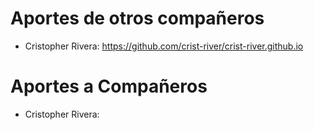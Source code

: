 # Aportes de otros compañeros

- Cristopher Rivera: https://github.com/crist-river/crist-river.github.io

# Aportes a Compañeros

- Cristopher Rivera: 

